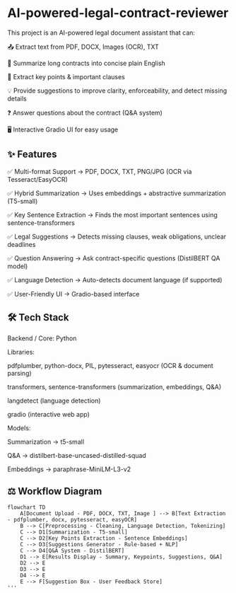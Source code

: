 # AI-powered-legal-contract-reviewer

This project is an AI-powered legal document assistant that can:

📤 Extract text from PDF, DOCX, Images (OCR), TXT

📝 Summarize long contracts into concise plain English

🔑 Extract key points & important clauses

💡 Provide suggestions to improve clarity, enforceability, and detect missing details

❓ Answer questions about the contract (Q&A system)

🖥️ Interactive Gradio UI for easy usage


## ✨ Features

✅ Multi-format Support → PDF, DOCX, TXT, PNG/JPG (OCR via Tesseract/EasyOCR)

✅ Hybrid Summarization → Uses embeddings + abstractive summarization (T5-small)

✅ Key Sentence Extraction → Finds the most important sentences using sentence-transformers

✅ Legal Suggestions → Detects missing clauses, weak obligations, unclear deadlines

✅ Question Answering → Ask contract-specific questions (DistilBERT QA model)

✅ Language Detection → Auto-detects document language (if supported)

✅ User-Friendly UI → Gradio-based interface

## 🛠️ Tech Stack

Backend / Core: Python

Libraries:

pdfplumber, python-docx, PIL, pytesseract, easyocr (OCR & document parsing)

transformers, sentence-transformers (summarization, embeddings, Q&A)

langdetect (language detection)

gradio (interactive web app)

Models:

Summarization → t5-small

Q&A → distilbert-base-uncased-distilled-squad

Embeddings → paraphrase-MiniLM-L3-v2




## ⚖️ Workflow Diagram

```mermaid
flowchart TD
    A[Document Upload - PDF, DOCX, TXT, Image ] --> B[Text Extraction - pdfplumber, docx, pytesseract, easyOCR]
    B --> C[Preprocessing - Cleaning, Language Detection, Tokenizing]
    C --> D1[Summarization - T5-small]
    C --> D2[Key Points Extraction - Sentence Embeddings]
    C --> D3[Suggestions Generator - Rule-based + NLP]
    C --> D4[Q&A System - DistilBERT]
    D1 --> E[Results Display - Summary, Keypoints, Suggestions, Q&A]
    D2 --> E
    D3 --> E
    D4 --> E
    E --> F[Suggestion Box - User Feedback Store]
'''

